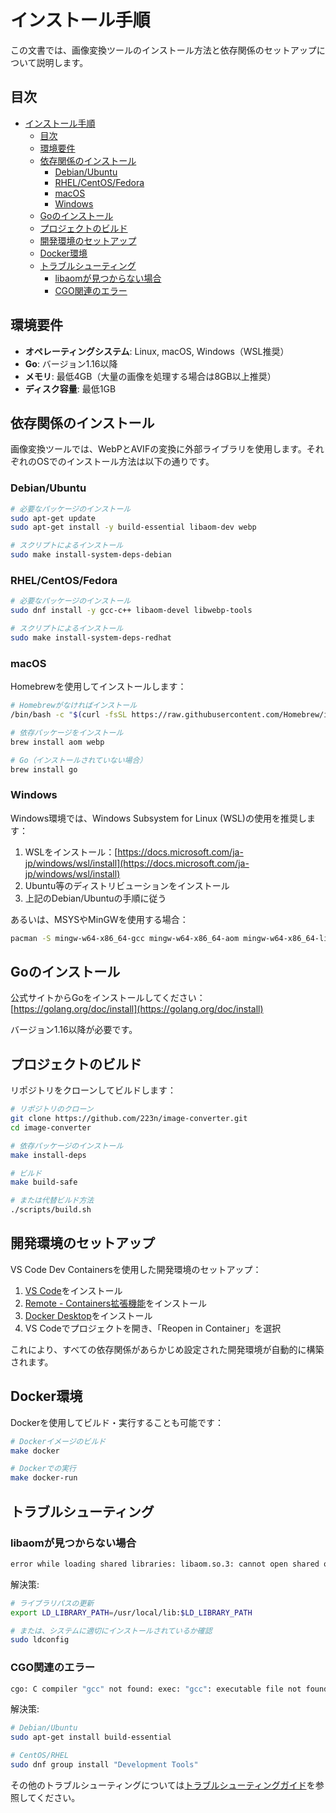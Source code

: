 # インストール手順

この文書では、画像変換ツールのインストール方法と依存関係のセットアップについて説明します。

## 目次

- [インストール手順](#インストール手順)
  - [目次](#目次)
  - [環境要件](#環境要件)
  - [依存関係のインストール](#依存関係のインストール)
    - [Debian/Ubuntu](#debianubuntu)
    - [RHEL/CentOS/Fedora](#rhelcentosfedora)
    - [macOS](#macos)
    - [Windows](#windows)
  - [Goのインストール](#goのインストール)
  - [プロジェクトのビルド](#プロジェクトのビルド)
  - [開発環境のセットアップ](#開発環境のセットアップ)
  - [Docker環境](#docker環境)
  - [トラブルシューティング](#トラブルシューティング)
    - [libaomが見つからない場合](#libaomが見つからない場合)
    - [CGO関連のエラー](#cgo関連のエラー)

## 環境要件

- **オペレーティングシステム**: Linux, macOS, Windows（WSL推奨）
- **Go**: バージョン1.16以降
- **メモリ**: 最低4GB（大量の画像を処理する場合は8GB以上推奨）
- **ディスク容量**: 最低1GB

## 依存関係のインストール

画像変換ツールでは、WebPとAVIFの変換に外部ライブラリを使用します。それぞれのOSでのインストール方法は以下の通りです。

### Debian/Ubuntu

```bash
# 必要なパッケージのインストール
sudo apt-get update
sudo apt-get install -y build-essential libaom-dev webp

# スクリプトによるインストール
sudo make install-system-deps-debian
```

### RHEL/CentOS/Fedora

```bash
# 必要なパッケージのインストール
sudo dnf install -y gcc-c++ libaom-devel libwebp-tools

# スクリプトによるインストール
sudo make install-system-deps-redhat
```

### macOS

Homebrewを使用してインストールします：

```bash
# Homebrewがなければインストール
/bin/bash -c "$(curl -fsSL https://raw.githubusercontent.com/Homebrew/install/HEAD/install.sh)"

# 依存パッケージをインストール
brew install aom webp

# Go（インストールされていない場合）
brew install go
```

### Windows

Windows環境では、Windows Subsystem for Linux (WSL)の使用を推奨します：

1. WSLをインストール：[https://docs.microsoft.com/ja-jp/windows/wsl/install](https://docs.microsoft.com/ja-jp/windows/wsl/install)
2. Ubuntu等のディストリビューションをインストール
3. 上記のDebian/Ubuntuの手順に従う

あるいは、MSYSやMinGWを使用する場合：

```bash
pacman -S mingw-w64-x86_64-gcc mingw-w64-x86_64-aom mingw-w64-x86_64-libwebp
```

## Goのインストール

公式サイトからGoをインストールしてください：[https://golang.org/doc/install](https://golang.org/doc/install)

バージョン1.16以降が必要です。

## プロジェクトのビルド

リポジトリをクローンしてビルドします：

```bash
# リポジトリのクローン
git clone https://github.com/223n/image-converter.git
cd image-converter

# 依存パッケージのインストール
make install-deps

# ビルド
make build-safe

# または代替ビルド方法
./scripts/build.sh
```

## 開発環境のセットアップ

VS Code Dev Containersを使用した開発環境のセットアップ：

1. [VS Code](https://code.visualstudio.com/)をインストール
2. [Remote - Containers拡張機能](https://marketplace.visualstudio.com/items?itemName=ms-vscode-remote.remote-containers)をインストール
3. [Docker Desktop](https://www.docker.com/products/docker-desktop)をインストール
4. VS Codeでプロジェクトを開き、「Reopen in Container」を選択

これにより、すべての依存関係があらかじめ設定された開発環境が自動的に構築されます。

## Docker環境

Dockerを使用してビルド・実行することも可能です：

```bash
# Dockerイメージのビルド
make docker

# Dockerでの実行
make docker-run
```

## トラブルシューティング

### libaomが見つからない場合

```bash
error while loading shared libraries: libaom.so.3: cannot open shared object file: No such file or directory
```

解決策:

```bash
# ライブラリパスの更新
export LD_LIBRARY_PATH=/usr/local/lib:$LD_LIBRARY_PATH

# または、システムに適切にインストールされているか確認
sudo ldconfig
```

### CGO関連のエラー

```bash
cgo: C compiler "gcc" not found: exec: "gcc": executable file not found in $PATH
```

解決策:

```bash
# Debian/Ubuntu
sudo apt-get install build-essential

# CentOS/RHEL
sudo dnf group install "Development Tools"
```

その他のトラブルシューティングについては[トラブルシューティングガイド](TROUBLESHOOTING.md)を参照してください。
